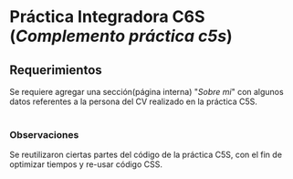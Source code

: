# Práctica Integradora C6S (*Complemento práctica c5s*)

## Requerimientos
Se requiere agregar una sección(página interna) "*Sobre mi*" con algunos datos referentes a la persona del CV realizado en la práctica C5S.  
<br>

### Observaciones
Se reutilizaron ciertas partes del código de la práctica C5S, con el fin de optimizar tiempos y re-usar código CSS.
